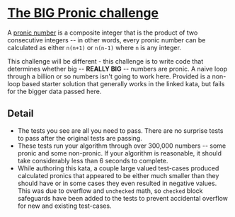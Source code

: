 # [The BIG Pronic challenge](https://www.codewars.com/kata/the-big-pronic-challenge "https://www.codewars.com/kata/55f160df93f61bb26b00002a")

A [pronic number](https://en.wikipedia.org/wiki/Pronic_number) is a composite integer that is the product of two consecutive integers -- in other words, every pronic number can be calculated as either `n(n+1)` or `n(n-1)` where `n` is any integer.

This challenge will be different - this challenge is to write code that determines whether big -- **REALLY BIG** -- numbers are pronic. A naive loop through a billion or so numbers isn't going to work here. Provided is a non-loop based starter solution that generally works in the linked kata, but fails for the bigger data passed here.

## Detail
* The tests you see are all you need to pass. There are no surprise tests to pass after the original tests are passing.
* These tests run your algorithm through over 300,000 numbers -- some pronic and some non-pronic. If your algorithm is reasonable, it should take considerably less than 6 seconds to complete.
* While authoring this kata, a couple large valued test-cases produced calculated pronics that appeared to be either much smaller than they should have or in some cases they even resulted in negative values. This was due to overflow and `unchecked` math, so `checked` block safeguards have been added to the tests to prevent accidental overflow for new and existing test-cases.